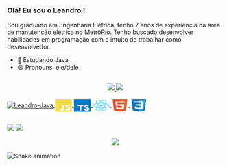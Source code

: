 ### Olá! Eu sou o Leandro !
Sou graduado em Engenharia Elétrica, tenho 7 anos de experiência na área de manutenção elétrica no MetrôRio. Tenho buscado desenvolver habilidades em programação com o intuito de trabalhar como desenvolvedor.


- 🌱 Estudando Java
- 😄 Pronouns: ele/dele 

##

<div align="center">
  <a href="https://github.com/leandrocsg">
  <img height="180em" src="https://github-readme-stats.vercel.app/api?username=leandrocsg&show_icons=true&theme=dark&include_all_commits=true&count_private=true"/>
  <img height="180em" src="https://github-readme-stats.vercel.app/api/top-langs/?username=leandrocsg&layout=compact&langs_count=7&theme=dark"/>
</div>
  
  <div style="display: inline_block"><br>
  <img align="center" alt="Leandro-Java" height="30" width="40" src="https://cdn.jsdelivr.net/gh/devicons/devicon/icons/java/java-original-wordmark.svg" >
  <img align="center" alt="Leandro-Js" height="30" width="40" src="https://raw.githubusercontent.com/devicons/devicon/master/icons/javascript/javascript-plain.svg">
  <img align="center" alt="Leandro-Ts" height="30" width="40" src="https://raw.githubusercontent.com/devicons/devicon/master/icons/typescript/typescript-plain.svg">
  <img align="center" alt="Leandro-React" height="30" width="40" src="https://raw.githubusercontent.com/devicons/devicon/master/icons/react/react-original.svg">
  <img align="center" alt="Leandro-HTML" height="30" width="40" src="https://raw.githubusercontent.com/devicons/devicon/master/icons/html5/html5-original.svg">
  <img align="center" alt="Leandro-CSS" height="30" width="40" src="https://raw.githubusercontent.com/devicons/devicon/master/icons/css3/css3-original.svg">

</div>
  
  ##
  
  <div> 

  <a href = "mailto:leandro.lcsg@gmail.com"><img src="https://img.shields.io/badge/Gmail-D14836?style=for-the-badge&logo=gmail&logoColor=white" target="_blank"></a>
  <a href="https://www.linkedin.com/in/leandrolcsg/" target="_blank"><img src="https://img.shields.io/badge/-LinkedIn-%230077B5?style=for-the-badge&logo=linkedin&logoColor=white" target="_blank"></a> 
    </br>
<p align="center">   <img alingn="center" src="https://profile-counter.glitch.me/Formandodev/count.svg" /></p>
 
  ![Snake animation](https://github.com/leandrocsg/leandrocsg/blob/output/github-contribution-grid-snake.svg)
 
</div>
